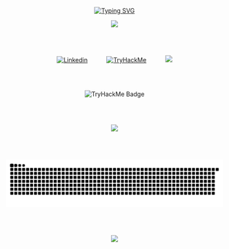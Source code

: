 <link rel="stylesheet" as="style" crossorigin href="https://cdn.jsdelivr.net/gh/orioncactus/pretendard@v1.3.6/dist/web/static/pretendard.css" />

<p align="center">
  <!-- <a href="https://git.io/typing-svg"><img src="https://readme-typing-svg.demolab.com?font=Monteserrat&weight=500&size=30&duration=4000&pause=1000&color=F7F7F7&center=true&vCenter=true&width=435&lines=Cybersecurity+Enthusiast;AppSec+Enthusiast;Pentesting+Enthusiast" alt="Typing SVG" /></a>
</p> -->
<a href="https://git.io/typing-svg"><img src="https://readme-typing-svg.demolab.com?font=Monteserrat&weight=500&size=40&duration=2000&pause=1000&color=F7F7F7&center=true&vCenter=true&width=435&lines=Cybersecurity;Malware+Analysis;Pentesting;Cryptography" alt="Typing SVG" /></a>

<p align="center">
  <!-- <img src="https://media.giphy.com/media/l4EpkVLqUj8BI7OV2/giphy.gif" alt="animated" /> -->
  <img src="https://media0.giphy.com/media/v1.Y2lkPTc5MGI3NjExZHNjcXB4bGJ4eDBsY2J1dHQ0MnBxemFsNnVrdG01anljOXA5d21wbCZlcD12MV9pbnRlcm5hbF9naWZfYnlfaWQmY3Q9Zw/KmHueA88mFABT9GkkR/giphy.webp"/>

<br></br>


<!-- Social icons section -->
<p align="center">
  <a href="https://www.linkedin.com/in/danielvilaca/"><img width="50px" alt="Linkedin" title="Linkedin" src="https://www.svgrepo.com/show/448234/linkedin.svg" hspace="20"/></a>
  <a href="https://tryhackme.com/p/0xStr1k3r"><img width="60px" alt="TryHackMe" title="TryHackMe" src="https://assets.tryhackme.com/img/THMlogo.png" hspace="20"/></a>
  <a href="https://www.credly.com/users/danielvilaca" alt="Creedly" title="Creedly"><img width="40px" src="https://www.svgrepo.com/show/331358/credly.svg" hspace="20"/></a>
</p>

<br/></br>

<p align="center">
    <img src="https://tryhackme-badges.s3.amazonaws.com/0xStr1k3r.png" alt="TryHackMe Badge"/>
</p>

<br/></br>

<p align="center">
<img src="https://github-readme-streak-stats.herokuapp.com/?user=danielvilaca&show_icons=true&theme=dark"/>
</p>


<br></br>


<p align="center">
  <img alt="snake eating my contributions" src="https://raw.githubusercontent.com/danielvilaca/danielvilaca/output/github-contribution-grid-snake-dark.svg?palette=github-dark" />
</p>

<br></br>

<p align="center">
  <a href="https://github.com/danielvilaca">
    <img src="https://komarev.com/ghpvc/?username=danielvilaca&color=red&style=flat" />
  </a>
</p>
